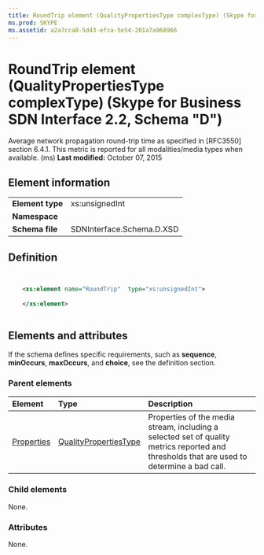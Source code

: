 ```yaml
---
title: RoundTrip element (QualityPropertiesType complexType) (Skype for Business SDN Interface 2.2, Schema "D")
ms.prod: SKYPE
ms.assetid: a2a7cca8-5d43-efca-5e54-201a7a968966
---
```



# RoundTrip element (QualityPropertiesType complexType) (Skype for Business SDN Interface 2.2, Schema "D")
Average network propagation round-trip time as specified in [RFC3550] section 6.4.1. This metric is reported for all modalities/media types when available. (ms) 
 **Last modified:** October 07, 2015
  
    
    


## Element information


|||
|:-----|:-----|
|**Element type**|xs:unsignedInt |
|**Namespace**||
|**Schema file**|SDNInterface.Schema.D.XSD |
   

## Definition


```XML


    <xs:element name="RoundTrip"  type="xs:unsignedInt">
    
    </xs:element>
  
```


## Elements and attributes

If the schema defines specific requirements, such as **sequence**, **minOccurs**, **maxOccurs**, and **choice**, see the definition section. 
  
    
    

### Parent elements



|**Element**|**Type**|**Description**|
|:-----|:-----|:-----|
| [Properties](properties-element-qualitytype-complextype-1.md)| [QualityPropertiesType](qualitypropertiestype-complextype.md)|Properties of the media stream, including a selected set of quality metrics reported and thresholds that are used to determine a bad call. |
   

### Child elements

None. 
  
    
    

### Attributes

None. 
  
    
    

